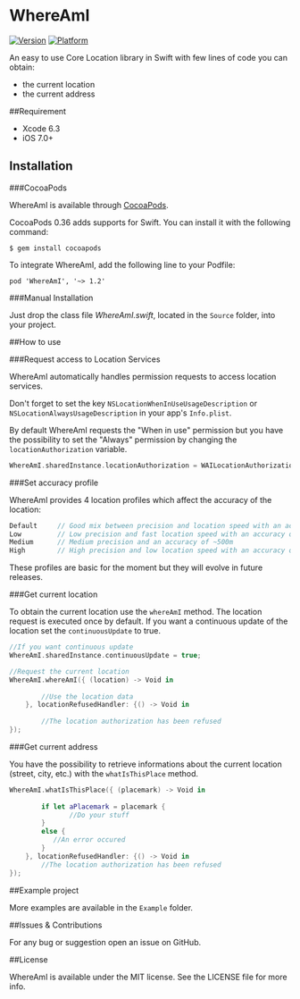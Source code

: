 # WhereAmI

[![Version](http://cocoapod-badges.herokuapp.com/v/WhereAmI/badge.png)](http://cocoadocs.org/docsets/WhereAmI)
[![Platform](http://cocoapod-badges.herokuapp.com/p/WhereAmI/badge.png)](http://cocoadocs.org/docsets/WhereAmI)
<!--[![Build Status](https://travis-ci.org/lypiut/WhereAmI.svg?branch=master)](https://travis-ci.org/lypiut/WhereAmI)-->

An easy to use Core Location library in Swift with few lines of code you can obtain:
- the current location
- the current address


##Requirement

- Xcode 6.3
- iOS 7.0+

## Installation

###CocoaPods

WhereAmI is available through [CocoaPods](http://cocoapods.org).  

CocoaPods 0.36 adds supports for Swift. You can install it with the following command:

```
$ gem install cocoapods
```

To integrate WhereAmI, add the following line to your Podfile:

```
pod 'WhereAmI', '~> 1.2'
```

###Manual Installation

Just drop the class file *WhereAmI.swift*, located in the `Source` folder, into your project.

##How to use

###Request access to Location Services

WhereAmI automatically handles permission requests to access location services.

Don't forget to set the key `NSLocationWhenInUseUsageDescription` or `NSLocationAlwaysUsageDescription` in your app's `Info.plist`.  

By default WhereAmI requests the "When in use" permission but you have the possibility to set the "Always" permission by changing the `locationAuthorization` variable.

```swift
WhereAmI.sharedInstance.locationAuthorization = WAILocationAuthorization.AlwaysAuthorization
```

###Set accuracy profile

WhereAmI provides 4 location profiles which affect the accuracy of the location:

```swift
Default 	// Good mix between precision and location speed with an accuracy of ~200m
Low 		// Low precision and fast location speed with an accuracy of ~2000m	
Medium		// Medium precision and an accuracy of ~500m
High		// High precision and low location speed with an accuracy of ~10m
```

These profiles are basic for the moment but they will evolve in future releases.

###Get current location

To obtain the current location use the `whereAmI` method.
The location request is executed once by default. If you want a continuous update of the location set the `continuousUpdate` to true.

```swift
//If you want continuous update
WhereAmI.sharedInstance.continuousUpdate = true;

//Request the current location
WhereAmI.whereAmI({ (location) -> Void in
            
        //Use the location data        
    }, locationRefusedHandler: {() -> Void in
                
        //The location authorization has been refused
});
```

###Get current address 

You have the possibility to retrieve informations about the current location (street, city, etc.) with the `whatIsThisPlace` method.

```swift
WhereAmI.whatIsThisPlace({ (placemark) -> Void in
            
    	if let aPlacemark = placemark {
        	   //Do your stuff
    	} 
    	else {
    	   //An error occured
    	}
    }, locationRefusedHandler: {() -> Void in
        //The location authorization has been refused
});
```
##Example project

More examples are available in the `Example` folder.

##Issues & Contributions

For any bug or suggestion open an issue on GitHub.

##License

WhereAmI is available under the MIT license. See the LICENSE file for more info.
